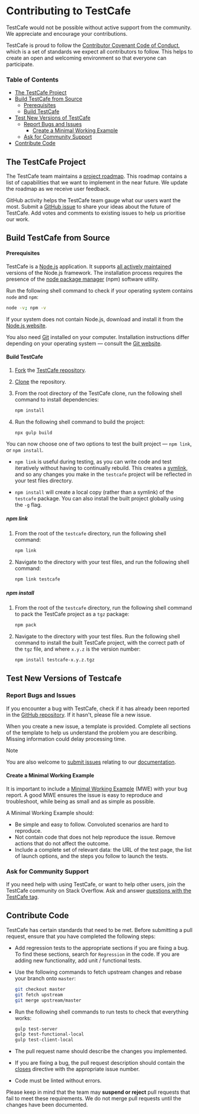 # Contributing to TestCafe

TestCafe would not be possible without active support from the community. We appreciate and encourage your contributions.

TestCafe is proud to follow the [Contributor Covenant Code of Conduct](CODE_OF_CONDUCT.md), which is a set of standards we expect all contributors to follow. This helps to create an open and welcoming environment so that everyone can participate.

### Table of Contents

-   [The TestCafe Project](#the-testcafe-project)
-   [Build TestCafe from Source](#build-testcafe-from-source)
    -   [Prerequisites](#prerequisites)
    -   [Build TestCafe](#build-testcafe)
-   [Test New Versions of TestCafe](#test-new-versions-of-testcafe)
    -   [Report Bugs and Issues](#report-bugs-and-issues)
        -   [Create a Minimal Working Example](#create-a-minimal-working-example)
    -   [Ask for Community Support](#ask-for-community-support)
-   [Contribute Code](#contribute-code)

## The TestCafe Project

The TestCafe team maintains a [project roadmap](https://testcafe.io/402949/roadmap). This roadmap contains a list of capabilities that we want to implement in the near future. We update the roadmap as we receive user feedback.

GitHub activity helps the TestCafe team gauge what our users want the most. Submit a [GitHub issue](https://github.com/DevExpress/testcafe/issues) to share your ideas about the future of TestCafe. Add votes and comments to existing issues to help us prioritise our work.

## Build TestCafe from Source

#### Prerequisites

TestCafe is a [Node.js](https://nodejs.org/en/) application. It supports [all actively maintained](https://github.com/nodejs/Release#release-schedule) versions of the Node.js framework. The installation process requires the presence of the [node package manager](https://www.npmjs.com/) (npm) software utility.

Run the following shell command to check if your operating system contains `node` and `npm`:

```sh
node -v; npm -v
```

If your system does not contain Node.js, download and install it from the [Node.js website](https://nodejs.org/en/).

You also need [Git](https://git-scm.com/book/en/v2/Getting-Started-Installing-Git) installed on your computer. Installation instructions differ depending on your operating system — consult the [Git website](https://git-scm.com/book/en/v2/Getting-Started-Installing-Git).

#### Build TestCafe

1. [Fork](https://docs.github.com/en/get-started/quickstart/fork-a-repo) the [TestCafe repository](https://github.com/DevExpress/testcafe).

2. [Clone](https://docs.github.com/en/repositories/creating-and-managing-repositories/cloning-a-repository) the repository.

3. From the root directory of the TestCafe clone, run the following shell command to install dependencies:

    ```sh
    npm install
    ```

    <!-- > [!NOTE]
    > TestCafe comes with a TypeScript 3 compiler. If your development environment contains a TypeScript 4+ compiler, the two packages may come into conflict and prevent a successful installation of TestCafe. If you can't resolve this conflict by other means, use a TypeScript [version manager](https://github.com/watilde/tvm) to manually install a compatible TypeScript compiler and switch between the two. -->

4. Run the following shell command to build the project:
    ```sh
    npx gulp build
    ```

You can now choose one of two options to test the built project &mdash; `npm link`, or `npm install`.

-   `npm link` is useful during testing, as you can write code and test iteratively without having to continually rebuild. This creates a [symlink](https://en.wikipedia.org/wiki/Symbolic_link), and so any changes you make in the `testcafe` project will be reflected in your test files directory.

-   `npm install` will create a local copy (rather than a symlink) of the `testcafe` package. You can also install the built project globally using the `-g` flag.

##### npm link

1. From the root of the `testcafe` directory, run the following shell command:

    ```sh
    npm link
    ```

2. Navigate to the directory with your test files, and run the following shell command:

    ```sh
    npm link testcafe
    ```

##### npm install

1. From the root of the `testcafe` directory, run the following shell command to pack the TestCafe project as a `tgz` package:

    ```sh
    npm pack
    ```

2. Navigate to the directory with your test files. Run the following shell command to install the built TestCafe project, with the correct path of the `tgz` file, and where `x.y.z` is the version number:

    ```sh
    npm install testcafe-x.y.z.tgz
    ```

<!-- The `/lib` directory stores build artifacts. Build tasks remove this folder before they run. To remove this directory manually, run the following command:

```sh
gulp clean
``` -->

## Test New Versions of Testcafe

### Report Bugs and Issues

If you encounter a bug with TestCafe, check if it has already been reported in the [GitHub repository](https://github.com/DevExpress/testcafe/issues). If it hasn't, please file a new issue.

When you create a new issue, a template is provided. Complete all sections of the template to help us understand the problem you are describing. Missing information could delay processing time.

> [!NOTE]
> You are also welcome to [submit issues](https://github.com/DevExpress/testcafe/issues) relating to our [documentation](https://testcafe.io/documentation/402635/getting-started).

#### Create a Minimal Working Example

It is important to include a [Minimal Working Example](https://testcafe.io/402636/faq#how-to-create-a-minimal-working-example-when-you-submit-an-issue) (MWE) with your bug report. A good MWE ensures the issue is easy to reproduce and troubleshoot, while being as small and as simple as possible.

A Minimal Working Example should:

-   Be simple and easy to follow. Convoluted scenarios are hard to reproduce.
-   Not contain code that does not help reproduce the issue. Remove actions that do not affect the outcome.
-   Include a complete set of relevant data: the URL of the test page, the list of launch options, and the steps you follow to launch the tests.

### Ask for Community Support

If you need help with using TestCafe, or want to help other users, join the TestCafe community on Stack Overflow. Ask and answer [questions with the TestCafe tag](https://stackoverflow.com/questions/tagged/testcafe).

## Contribute Code

<!-- On your local machine, from the root directory of the project, run the following command to create a new branch. Replace `branch-name` with (what?)

```sh
git checkout -b branch-name
``` -->

TestCafe has certain standards that need to be met. Before submitting a pull request, ensure that you have completed the following steps:

-   Add regression tests to the appropriate sections if you are fixing a bug. To find these sections, search for `Regression` in the code. If you are adding new functionality, add unit / functional tests.
-   Use the following commands to fetch upstream changes and rebase your branch onto `master`:
    ```sh
    git checkout master
    git fetch upstream
    git merge upstream/master
    ```
-   Run the following shell commands to run tests to check that everything works:

    ```sh
    gulp test-server
    gulp test-functional-local
    gulp test-client-local
    ```

-   The pull request name should describe the changes you implemented.
-   If you are fixing a bug, the pull request description should contain the [closes](https://github.blog/2013-05-14-closing-issues-via-pull-requests/) directive with the appropriate issue number.
-   Code must be linted without errors.

Please keep in mind that the team may **suspend or reject** pull requests that fail to meet these requirements. We do not merge pull requests until the changes have been documented.
